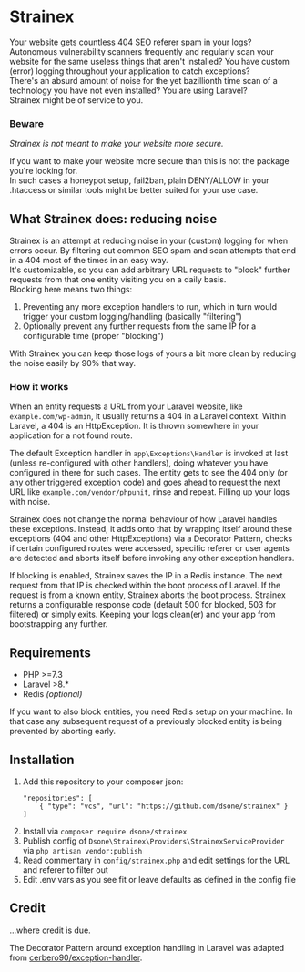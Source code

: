 # Strainex

Your website gets countless 404 SEO referer spam in your logs? Autonomous vulnerability scanners frequently and regularly scan your website for the same useless things that aren't installed? You have custom (error) logging throughout your application to catch exceptions?  
There's an absurd amount of noise for the yet bazillionth time scan of a technology you have not even installed? You are using Laravel?  
Strainex might be of service to you.

### Beware
_Strainex is not meant to make your website more secure._

If you want to make your website more secure than this is not the package you're looking for.  
In such cases a honeypot setup, fail2ban, plain DENY/ALLOW in your .htaccess or similar tools might be better suited for your use case.

## What Strainex does: reducing noise
Strainex is an attempt at reducing noise in your (custom) logging for when errors occur. By filtering out common SEO spam and scan attempts that end in a 404 most of the times in an easy way.  
It's customizable, so you can add arbitrary URL requests to "block" further requests from that one entity visiting you on a daily basis.  
Blocking here means two things:
1. Preventing any more exception handlers to run, which in turn would trigger your custom logging/handling (basically "filtering")
2. Optionally prevent any further requests from the same IP for a configurable time (proper "blocking")
  
With Strainex you can keep those logs of yours a bit more clean by reducing the noise easily by 90% that way.

### How it works
When an entity requests a URL from your Laravel website, like `example.com/wp-admin`, it usually returns a 404 in a Laravel context. Within Laravel, a 404 is an HttpException. It is thrown somewhere in your application for a not found route.
  
The default Exception handler in `app\Exceptions\Handler` is invoked at last (unless re-configured with other handlers), doing whatever you have configured in there for such cases. The entity gets to see the 404 only (or any other triggered exception code) and goes ahead to request the next URL like `example.com/vendor/phpunit`, rinse and repeat. Filling up your logs with noise.
  
Strainex does not change the normal behaviour of how Laravel handles these exceptions. Instead, it adds onto that by wrapping itself around these exceptions (404 and other HttpExceptions) via a Decorator Pattern, checks if certain configured routes were accessed, specific referer or user agents are detected and aborts itself before invoking any other exception handlers.
  
If blocking is enabled, Strainex saves the IP in a Redis instance. The next request from that IP is checked within the boot process of Laravel. If the request is from a known entity, Strainex aborts the boot process. Strainex returns a configurable response code (default 500 for blocked, 503 for filtered) or simply exits. Keeping your logs clean(er) and your app from bootstrapping any further.

## Requirements
* PHP >=7.3
* Laravel >8.*
* Redis _(optional)_
  
If you want to also block entities, you need Redis setup on your machine. 
In that case any subsequent request of a previously blocked entity is being prevented by aborting early.

## Installation

1. Add this repository to your composer json:
	```
	"repositories": [
		{ "type": "vcs", "url": "https://github.com/dsone/strainex" }
	]
	```
2. Install via 
	`composer require dsone/strainex`
3. Publish config of `Dsone\Strainex\Providers\StrainexServiceProvider` via
	`php artisan vendor:publish` 
4. Read commentary in `config/strainex.php` and edit settings for the URL and referer to filter out
5. Edit .env vars as you see fit or leave defaults as defined in the config file

## Credit
...where credit is due.
  
The Decorator Pattern around exception handling in Laravel was adapted from [cerbero90/exception-handler](https://github.com/cerbero90/exception-handler).
